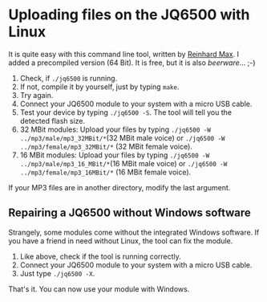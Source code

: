# Uploading files on the JQ6500 with Linux

It is quite easy with this command line tool, written by [Reinhard Max](https://chiselapp.com/user/rmax/repository/jq6500).  I added a precompiled version (64 Bit). It is free, but it is also *beerware*... ;-)  

1. Check, if ``` ./jq6500 ``` is running.  
2. If not, compile it by yourself, just by typing ``` make ```. 
3. Try again.
4. Connect your JQ6500 module to your system with a micro USB cable. 
5. Test your device by typing  ``` ./jq6500 -S ```. The tool will tell you the detected flash size.  
6. 32 MBit modules: Upload your files by typing ``` ./jq6500 -W ../mp3/male/mp3_32MBit/* ```(32 MBit male voice)  or ``` ./jq6500 -W ../mp3/female/mp3_32MBit/* ``` (32 MBit female voice).  
7. 16 MBit modules: Upload your files by typing ``` ./jq6500 -W ../mp3/male/mp3_16_MBit/* ```(16 MBit male voice)  or ``` ./jq6500 -W ../mp3/female/mp3_16MBit/* ``` (16 MBit female voice). 

If your MP3 files are in another directory, modify the last argument.  

## Repairing a JQ6500 without Windows software
  
Strangely, some modules come without the integrated Windows software. If you have a friend in need without Linux, the tool can fix the module.

1. Like above, check if the tool is running correctly.  
2. Connect your JQ6500 module to your system with a micro USB cable.  
3. Just type ``` ./jq6500 -X ```. 

That's it. You can now use your module with Windows.  


